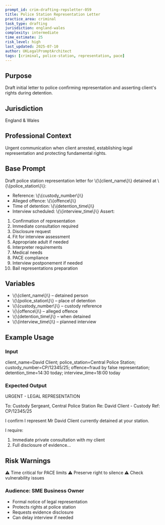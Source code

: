 ```yaml
---
prompt_id: crim-drafting-repsletter-059
title: Police Station Representation Letter
practice_area: criminal
task_type: drafting
jurisdiction: england-wales
complexity: intermediate
time_estimate: 25
risk_level: high
last_updated: 2025-07-10
author: UKLegalPromptArchitect
tags: [criminal, police-station, representation, pace]
---
```


## Purpose
Draft initial letter to police confirming representation and asserting client's rights during detention.

## Jurisdiction
England & Wales

## Professional Context
Urgent communication when client arrested, establishing legal representation and protecting fundamental rights.

## Base Prompt
Draft police station representation letter for \\{\\{client_name\\}\\} detained at \\{\\{police_station\\}\\}:
- Reference: \\{\\{custody_number\\}\\}
- Alleged offence: \\{\\{offence\\}\\}
- Time of detention: \\{\\{detention_time\\}\\}
- Interview scheduled: \\{\\{interview_time\\}\\}
Assert:
1. Confirmation of representation
2. Immediate consultation required
3. Disclosure request
4. Fit for interview assessment
5. Appropriate adult if needed
6. Interpreter requirements
7. Medical needs
8. PACE compliance
9. Interview postponement if needed
10. Bail representations preparation

## Variables
- \\{\\{client_name\\}\\} – detained person
- \\{\\{police_station\\}\\} – place of detention
- \\{\\{custody_number\\}\\} – custody reference
- \\{\\{offence\\}\\} – alleged offence
- \\{\\{detention_time\\}\\} – when detained
- \\{\\{interview_time\\}\\} – planned interview

## Example Usage
### Input
client_name=David Client; police_station=Central Police Station; custody_number=CP/12345/25; offence=fraud by false representation; detention_time=14:30 today; interview_time=18:00 today

### Expected Output
URGENT - LEGAL REPRESENTATION

To: Custody Sergeant, Central Police Station
Re: David Client - Custody Ref: CP/12345/25

I confirm I represent Mr David Client currently detained at your station.

I require:
1. Immediate private consultation with my client
2. Full disclosure of evidence...

## Risk Warnings
⚠️ Time critical for PACE limits
⚠️ Preserve right to silence
⚠️ Check vulnerability issues

### Audience: SME Business Owner
- Formal notice of legal representation
- Protects rights at police station
- Requests evidence disclosure
- Can delay interview if needed
